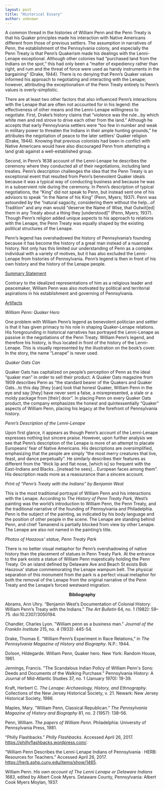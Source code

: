 ```yaml
---
layout: post
title: "Historical Essary"
author: unknown
---
```


A common thread in the histories of William Penn and the Penn Treaty is that his Quaker principles made his interaction with Native Americans different from those of previous settlers. The assumption in narratives of Penn, the establishment of the Pennsylvania colony, and especially the Penn Treaty is that Penn’s Quakerism made his dealings with the Lenni-Lenape exceptional. Although other colonies had “purchased land from the Indians on the spot,” this had only been a “matter of expediency rather than right, and rum and the threat of force were used as handy instruments in the bargaining” (Drake, 1944). There is no denying that Penn’s Quaker values informed his approach to negotiating and interacting with the Lenape; however, attributing the exceptionalism of the Penn Treaty entirely to Penn’s values is overly-simplistic.

There are at least two other factors that also influenced Penn’s interactions with the Lenape that are often not accounted for in his legend: the effectiveness of other means and the Lenni-Lenape willingness to negotiate. First, Drake’s history claims that “violence was the rule...by which white men and red strove to drive each other from the land.” Although he accepts that early Pennsylvania settlers were “too few in number and weak in military power to threaten the Indians in their ample hunting grounds,” he attributes the negotiation of peace to the later settlers’ Quaker religion (Drake, 1944). Knowing that previous colonists had been in conflict with Native Americans would have also discouraged Penn from attempting a land grab against a well-established group.

Second, in Penn’s 1638 account of the Lenni-Lenape he describes the ceremony where they conducted all of their negotiations, including land treaties. Penn’s description challenges the idea that the Penn Treaty is an exceptional event that resulted from Penn’s benevolent Quaker ideals because it was a typical way of conducting business and because he was in a subservient role during the ceremony. In Penn’s description of typical negotiations, the “King” did not speak to Penn, but instead sent one of his advisors to speak “in the Name of his King” (Penn, Myers; 1937). Penn was astounded by the “natural sagacity, considering them without the help...of Tradition” and any man would “deserve the Name of Wise, that Outwit[ed] them in any Treaty about a thing they [understood]” (Penn, Myers; 1937). Though Penn’s religion added unique aspects to his approach to relations with the Lenape, the Penn Treaty was equally shaped by the existing political structures of the Lenape.

Penn’s legend has overshadowed the history of Pennsylvania’s founding because it has become the history of a great man instead of a nuanced history. Not only has this limited our understanding of Penn as a complex individual with a variety of motives, but it has also excluded the Lenni-Lenape from histories of Pennsylvania. Penn’s legend is then in front of his own history and the history of the Lenape people.

<ins> Summary Statement </ins> 

Contrary to the idealized representations of him as a religious leader and peacemaker, William Penn was also motivated by political and territorial aspirations in his establishment and governing of Pennsylvania.

<ins> Artifacts </ins>

*William Penn: Quaker Hero*

One problem with William Penn’s legend as benevolent politician and settler is that it has given primacy to his role in shaping Quaker-Lenape relations. His foregrounding in historical narratives has portrayed the Lenni-Lenape as passive in the negotiations of the Penn Treaty. William Penn’s legend, and therefore his history, is thus located in front of the history of the Lenni-Lenape. This is visually represented by the illustration on the book’s cover. In the story, the name “Lenape” is never used. 

*Quaker Oats Can*

Quaker Oats has capitalized on people’s perception of Penn as the ideal “quaker man” in order to sell their product. A Quaker Oats magazine from 1909 describes Penn as “the standard bearer of  the Quakers and Quaker Oats...to this day [they [can] look that honest Quaker, William Penn in the eye and say [they] have never sent a false, a misrepresented, a stale or a moldy package from [their] door”. In placing Penn on every Quaker Oats product, the company emphasizes the honest and quintessentially “Quaker” aspects of William Penn, placing his legacy at the forefront of Pennsylvania history. 

*Penn’s Description of the Lenni-Lenape*

Upon first glance, it appears as though Penn’s account of the Lenni-Lenape expresses nothing but sincere praise. However, upon further analysis we see that Penn’s description of the Lenape is more of an attempt to placate Europeans’ fear of Native Americans. His descriptions are oversimplified, emphasizing that the people are simply “the most merry creatures that live, feast, and dance perpetually”. He similarly describes their features as different from the “thick lip and flat nose, [which is] so frequent with the East-Indians and Blacks…[instead he sees]... European faces among them”. His description reads more as a reassurance than a sincere account. 

*Print of “Penn’s Treaty with the Indians” by Benjamin West*

This is the most traditional portrayal of William Penn and his interactions with the Lenape. According to *The History of Penn Treaty Park*, West’s painting was the world’s introduction to William Penn, the Penn Treaty, and the traditional narrative of the founding of Pennsylvania and Philadelphia. Penn is the subject of the painting, as indicated by his body language and the position of other people in the scene. The Lenape are standing behind Penn, and chief Tamanend is partially blocked from view by other Lenape. The Lenape are also not named in the painting’s title.

*Photos of Haozous’ statue, Penn Treaty Park*

There is no better visual metaphor for Penn’s overshadowing of native history than the placement of statues in Penn Treaty Park. At the entrance to the park exists a statue of William Penn majestically holding the Penn Treaty. On an island defined by Delaware Ave and Beach St exists Bob Haozous’ statue commemorating the Lenape wampum belt. The physical separation of this monument from the park is a perfect visual metaphor for both the removal of the Lenape from the original narrative of the Penn Treaty and the Lenape’s forced westward migration.

<p align = "center"><b>Bibliography</b></p>

Abrams, Ann Uhry. “Benjamin West’s Documentation of Colonial History: William Penn’s Treaty with the Indians.” *The Art Bulletin* 64, no. 1 (1982): 59–75. doi:10.2307/3050194.

Chandler, Charles Lyon. "William penn as a business man." *Journal of the Franklin Institute* 215, no. 4 (1933): 445-54.

Drake, Thomas E. “William Penn’s Experiment in Race Relations,” in *The Pennsylvania Magazine of History and Biography*. N.P.: 1944.

Dolson, Hildegarde. William Penn, Quaker hero. New York: Random House, 1961.

Jennings, Francis. "The Scandalous Indian Policy of William Penn's Sons: Deeds and Documents of the Walking Purchase." Pennsylvania History: A Journal of Mid-Atlantic Studies 37, no. 1 (January 1970): 19-39.

Kraft, Herbert C. *The Lenape: Archaeology, History, and Ethnography*. Collections of the New Jersey Historical Society, v. 21. Newark: New Jersey Historical Society, 1986.

Maples, Mary. “William Penn, Classical Republican.” *The Pennsylvania Magazine of History and Biography* 81, no. 2 (1957): 138–56.

Penn, William. *The papers of William Penn*. Philadelphia: University of Pennsylvania Press, 1981.

“Philly Flashbacks.” *Philly Flashbacks*. Accessed April 26, 2017. https://phillyflashbacks.wordpress.com/.

“William Penn Describes the Lenni-Lenape Indians of Pennsylvania · HERB: Resources for Teachers.” Accessed April 26, 2017. https://herb.ashp.cuny.edu/items/show/1465.

William Penn. *His own account of The Lenni Lenape or Delaware Indians 1683*, edited by Albert Cook Myers. Delaware County, Pennsylvania: Albert Cook Myers Moylan, 1937.


